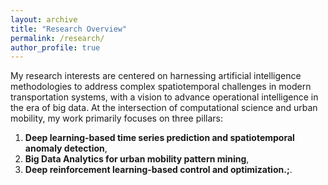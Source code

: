 ```yaml
---
layout: archive
title: "Research Overview"
permalink: /research/
author_profile: true
---
```


My research interests are centered on harnessing artificial intelligence methodologies to address complex spatiotemporal challenges in modern transportation systems, with a vision to advance operational intelligence in the era of big data. At the intersection of computational science and urban mobility, my work primarily focuses on three pillars: <br/>
1) **Deep learning-based time series prediction and spatiotemporal anomaly detection**,<br/>
2) **Big Data Analytics for urban mobility pattern mining**,<br/>
3) **Deep reinforcement learning-based control and optimization.;**.<br/>


